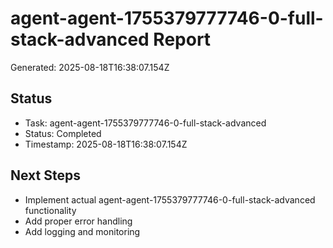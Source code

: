 # agent-agent-1755379777746-0-full-stack-advanced Report

Generated: 2025-08-18T16:38:07.154Z

## Status
- Task: agent-agent-1755379777746-0-full-stack-advanced
- Status: Completed
- Timestamp: 2025-08-18T16:38:07.154Z

## Next Steps
- Implement actual agent-agent-1755379777746-0-full-stack-advanced functionality
- Add proper error handling
- Add logging and monitoring
